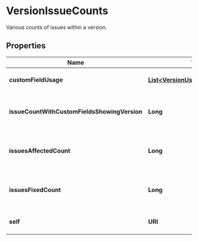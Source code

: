 

# VersionIssueCounts

Various counts of issues within a version.

## Properties

| Name | Type | Description | Notes |
|------------ | ------------- | ------------- | -------------|
|**customFieldUsage** | [**List&lt;VersionUsageInCustomField&gt;**](VersionUsageInCustomField.md) | List of custom fields using the version. |  [optional] [readonly] |
|**issueCountWithCustomFieldsShowingVersion** | **Long** | Count of issues where a version custom field is set to the version. |  [optional] [readonly] |
|**issuesAffectedCount** | **Long** | Count of issues where the &#x60;affectedVersion&#x60; is set to the version. |  [optional] [readonly] |
|**issuesFixedCount** | **Long** | Count of issues where the &#x60;fixVersion&#x60; is set to the version. |  [optional] [readonly] |
|**self** | **URI** | The URL of these count details. |  [optional] [readonly] |



